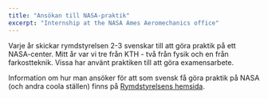 ```yaml
---
title: "Ansökan till NASA-praktik"
excerpt: "Internship at the NASA Ames Aeromechanics office"
---
```

Varje år skickar rymdstyrelsen 2-3 svenskar till att göra praktik på ett NASA-center. Mitt år var vi tre från KTH - två från fysik och en från farkostteknik. Vissa har använt praktiken till att göra examensarbete. 

Information om hur man ansöker för att som svensk få göra praktik på NASA (och andra coola ställen) finns på [Rymdstyrelsens hemsida](http://www.snsb.se/sv/Mediebank/Utbildningar/Internationella-utbildningar-och-praktikplatser/).
